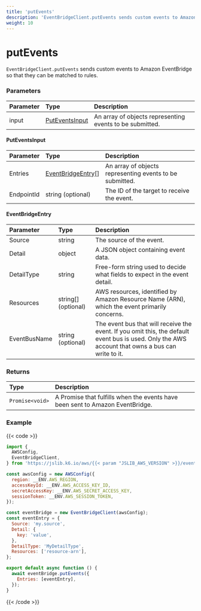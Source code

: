 ```yaml
---
title: 'putEvents'
description: 'EventBridgeClient.putEvents sends custom events to Amazon EventBridge'
weight: 10
---
```


# putEvents

`EventBridgeClient.putEvents` sends custom events to Amazon EventBridge so that they can be matched to rules.

### Parameters

| Parameter | Type                              | Description                                              |
| :-------- | :-------------------------------- | :------------------------------------------------------- |
| input     | [PutEventsInput](#puteventsinput) | An array of objects representing events to be submitted. |

#### PutEventsInput

| Parameter  | Type                                    | Description                                              |
| :--------- | :-------------------------------------- | :------------------------------------------------------- |
| Entries    | [EventBridgeEntry](#eventbridgeentry)[] | An array of objects representing events to be submitted. |
| EndpointId | string (optional)                       | The ID of the target to receive the event.               |

#### EventBridgeEntry

| Parameter    | Type                | Description                                                                                                                                       |
| :----------- | :------------------ | :------------------------------------------------------------------------------------------------------------------------------------------------ |
| Source       | string              | The source of the event.                                                                                                                          |
| Detail       | object              | A JSON object containing event data.                                                                                                              |
| DetailType   | string              | Free-form string used to decide what fields to expect in the event detail.                                                                        |
| Resources    | string[] (optional) | AWS resources, identified by Amazon Resource Name (ARN), which the event primarily concerns.                                                      |
| EventBusName | string (optional)   | The event bus that will receive the event. If you omit this, the default event bus is used. Only the AWS account that owns a bus can write to it. |

### Returns

| Type            | Description                                                                   |
| :-------------- | :---------------------------------------------------------------------------- |
| `Promise<void>` | A Promise that fulfills when the events have been sent to Amazon EventBridge. |

### Example

{{< code >}}

<!-- md-k6:skip -->

```javascript
import {
  AWSConfig,
  EventBridgeClient,
} from 'https://jslib.k6.io/aws/{{< param "JSLIB_AWS_VERSION" >}}/event-bridge.js';

const awsConfig = new AWSConfig({
  region: __ENV.AWS_REGION,
  accessKeyId: __ENV.AWS_ACCESS_KEY_ID,
  secretAccessKey: __ENV.AWS_SECRET_ACCESS_KEY,
  sessionToken: __ENV.AWS_SESSION_TOKEN,
});

const eventBridge = new EventBridgeClient(awsConfig);
const eventEntry = {
  Source: 'my.source',
  Detail: {
    key: 'value',
  },
  DetailType: 'MyDetailType',
  Resources: ['resource-arn'],
};

export default async function () {
  await eventBridge.putEvents({
    Entries: [eventEntry],
  });
}
```

{{< /code >}}
